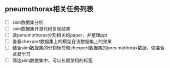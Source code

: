 ## pneumothorax相关任务列表
- [ ] siim数据集分析
- [ ] siim数据集开源代码复现结果
- [ ] 读penumothorax分割相关的paper，并整理ppt
- [ ] 查看chexpert数据集上的模型在该数据集上的效果
- [ ] 结合siim数据集的分割标签和chexpert数据集的pneumothorax数据，做混合监督学习
- [ ] 筛选siim数据集中，可以长期使用的标签